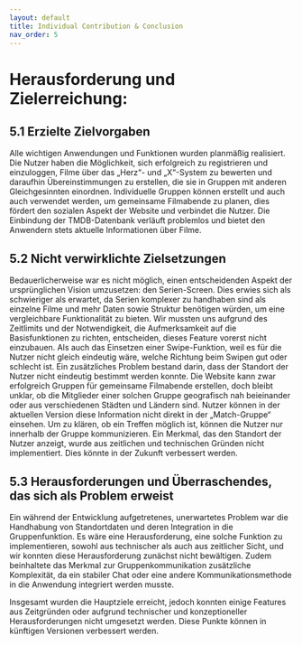 ```yaml
---
layout: default
title: Individual Contribution & Conclusion  
nav_order: 5
---
```

# Herausforderung und Zielerreichung: 


## 5.1 Erzielte Zielvorgaben

Alle wichtigen Anwendungen und Funktionen wurden planmäßig realisiert. Die Nutzer haben die Möglichkeit, sich erfolgreich zu registrieren und einzuloggen, Filme über das „Herz“- und „X“-System zu bewerten und daraufhin Übereinstimmungen zu erstellen, die sie in Gruppen mit anderen Gleichgesinnten einordnen. Individuelle Gruppen können erstellt und auch auch verwendet werden, um gemeinsame Filmabende zu planen, dies fördert den sozialen Aspekt der Website und verbindet die Nutzer. Die Einbindung der TMDB-Datenbank verläuft problemlos und bietet den Anwendern stets aktuelle Informationen über Filme.

## 5.2 Nicht verwirklichte Zielsetzungen 

Bedauerlicherweise war es nicht möglich, einen entscheidenden Aspekt der ursprünglichen Vision umzusetzen: den Serien-Screen. Dies erwies sich als schwieriger als erwartet, da Serien komplexer zu handhaben sind als einzelne Filme und mehr Daten sowie Struktur benötigen würden, um eine vergleichbare Funktionalität zu bieten. Wir mussten uns aufgrund des Zeitlimits und der Notwendigkeit, die Aufmerksamkeit auf die Basisfunktionen zu richten, entscheiden, dieses Feature vorerst nicht einzubauen. Als auch das Einsetzen einer Swipe-Funktion, weil es für die Nutzer nicht gleich eindeutig wäre, welche Richtung beim Swipen gut oder schlecht ist.
Ein zusätzliches Problem bestand darin, dass der Standort der Nutzer nicht eindeutig bestimmt werden konnte. Die Website kann zwar erfolgreich Gruppen für gemeinsame Filmabende erstellen, doch bleibt unklar, ob die Mitglieder einer solchen Gruppe geografisch nah beieinander oder aus verschiedenen Städten und Ländern sind. Nutzer können in der aktuellen Version diese Information nicht direkt in der „Match-Gruppe“ einsehen. Um zu klären, ob ein Treffen möglich ist, können die Nutzer nur innerhalb der Gruppe kommunizieren. Ein Merkmal, das den Standort der Nutzer anzeigt, wurde aus zeitlichen und technischen Gründen nicht implementiert. Dies könnte in der Zukunft verbessert werden.

## 5.3 Herausforderungen und Überraschendes, das sich als Problem erweist

Ein während der Entwicklung aufgetretenes, unerwartetes Problem war die Handhabung von Standortdaten und deren Integration in die Gruppenfunktion. Es wäre eine Herausforderung, eine solche Funktion zu implementieren, sowohl aus technischer als auch aus zeitlicher Sicht, und wir konnten diese Herausforderung zunächst nicht bewältigen. Zudem beinhaltete das Merkmal zur Gruppenkommunikation zusätzliche Komplexität, da ein stabiler Chat oder eine andere Kommunikationsmethode in die Anwendung integriert werden musste. 

Insgesamt wurden die Hauptziele erreicht, jedoch konnten einige Features aus Zeitgründen oder aufgrund technischer und konzeptioneller Herausforderungen nicht umgesetzt werden. Diese Punkte können in künftigen Versionen verbessert werden. 



